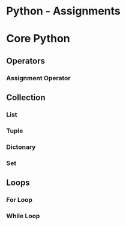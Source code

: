 # Python - Assignments

# Core Python
## Operators

###      Assignment Operator
###      
## Collection 

###       List
###       Tuple
###       Dictonary
###       Set

## Loops

###       For Loop 
###       While Loop

